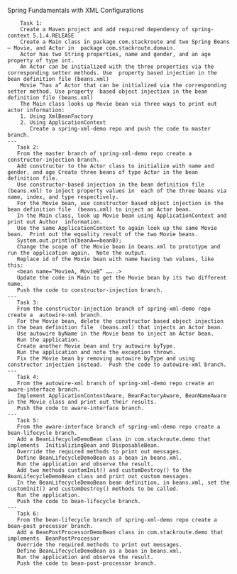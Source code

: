 Spring Fundamentals with XML Configurations 

        Task 1:  
        Create a Maven project and add required dependency of spring-context 5.1.4.RELEASE
        Create a Main class in package com.stackroute and two Spring Beans – Movie, and Actor in  package com.stackroute.domain.  
        Actor has two String properties, name and gender, and an age property of type int.  
        An Actor can be initialized with the three properties via the corresponding setter methods. Use  property based injection in the bean definition file (beans.xml)  
        Movie “has a” Actor that can be initialized via the corresponding setter method. Use property  based object injection in the bean definition file (beans.xml)  
        The Main class looks up Movie bean via three ways to print out actor information:
        1. Using XmlBeanFactory
        2. Using ApplicationContext
           Create a spring-xml-demo repo and push the code to master branch.  
    ---
       Task 2:  
       From the master branch of spring-xml-demo repo create a constructor-injection branch.  
       Add constructor to the Actor class to initialize with name and gender, and age Create three beans of type Actor in the bean definition file.  
       Use constructor-based injection in the bean definition file (beans.xml) to inject property values in  each of the three beans via name, index, and type respectively.  
       For the Movie bean, use constructor based object injection in the bean definition file  (beans.xml) to inject an Actor bean.  
       In the Main class, look up Movie bean using ApplicationContext and print out Author  information.  
       Use the same ApplicationContext to again look up the same Movie bean.  Print out the equality result of the two Movie beans.  
       System.out.println(beanA==beanB);  
       Change the scope of the Movie bean in beans.xml to prototype and run the application again.  Note the output.  
       Replace id of the Movie bean with name having two values, like this:
       <bean name=”MovieA, MovieB” ……..>  
       Update the code in Main to get the Movie bean by its two different name.  
       Push the code to constructor-injection branch.  
    ---
       Task 3:  
       From the constructor-injection branch of spring-xml-demo repo create a  autowire-xml branch.  
       For the Movie bean, delete the constructor based object injection in the bean definition file  (beans.xml) that injects an Actor bean.  
       Use autowire byName in the Movie bean to inject an Actor bean.  
       Run the application.  
       Create another Movie bean and try autowire byType.  
       Run the application and note the exception thrown.  
       Fix the Movie bean by removing autowire byType and using constructor injection instead.  Push the code to autowire-xml branch.
    ---
       Task 4:  
       From the autowire-xml branch of spring-xml-demo repo create an aware-interface branch.  
       Implement ApplicationContextAware, BeanFactoryAware, BeanNameAware in the Movie class and print out their results.  
       Push the code to aware-interface branch.
    ---
       Task 5:  
       From the aware-interface branch of spring-xml-demo repo create a bean-lifecycle branch.  
       Add a BeanLifecycleDemoBean class in com.stackroute.demo that implements  InitializingBean and DisposableBean.  
       Override the required methods to print out messages.  
       Define BeanLifecycleDemoBean as a bean in beans.xml.  
       Run the application and observe the result.
       Add two methods customInit() and customDestroy() to the BeanLifecycleDemoBean class and print out custom messages.  
       In the BeanLifecycleDemoBean bean definition, in beans.xml, set the customInit() and customDestroy() methods to be called.
       Run the application.  
       Push the code to bean-lifecycle branch.
    ---
       Task 6:  
       From the bean-lifecycle branch of spring-xml-demo repo create a bean-post processor branch.  
       Add a BeanPostProcessorDemoBean class in com.stackroute.demo that implements  BeanPostProcessor
       Override the required methods to print out messages.  
       Define BeanLifecycleDemoBean as a bean in beans.xml.  
       Run the application and observe the result.  
       Push the code to bean-post-processor branch. 
